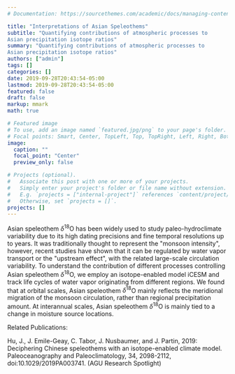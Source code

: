 ```yaml
---
# Documentation: https://sourcethemes.com/academic/docs/managing-content/

title: "Interpretations of Asian Speleothems"
subtitle: "Quantifying contributions of atmospheric processes to
Asian precipitation isotope ratios"
summary: "Quantifying contributions of atmospheric processes to
Asian precipitation isotope ratios"
authors: ["admin"]
tags: []
categories: []
date: 2019-09-28T20:43:54-05:00
lastmod: 2019-09-28T20:43:54-05:00
featured: false
draft: false
markup: mmark
math: true

# Featured image
# To use, add an image named `featured.jpg/png` to your page's folder.
# Focal points: Smart, Center, TopLeft, Top, TopRight, Left, Right, BottomLeft, Bottom, BottomRight.
image:
  caption: ""
  focal_point: "Center"
  preview_only: false

# Projects (optional).
#   Associate this post with one or more of your projects.
#   Simply enter your project's folder or file name without extension.
#   E.g. `projects = ["internal-project"]` references `content/project/deep-learning/index.md`.
#   Otherwise, set `projects = []`.
projects: []
---
```

Asian speleothem $\delta^{18}$O has been widely used to study paleo-hydroclimate
variability due to its high dating precisions and fine temporal resolutions up
to years. It was traditionally thought to represent the "monsoon intensity",
however, recent studies have shown that it can be regulated by water vapor
transport or the "upstream effect", with the related large-scale circulation
variability. To understand the contribution of different processes controlling
Asian speleothem $\delta^{18}$O, we employ an isotope-enabled model iCESM and track life
cycles of water vapor originating from different regions. We found that at
orbital scales, Asian speleothem $\delta^{18}$O mainly reflects the meridional migration
of the monsoon circulation, rather than regional precipitation amount. At
interannual scales, Asian speleothem $\delta^{18}$O is mainly tied to a change in
moisture source locations.

Related Publications:

Hu, J., J. Emile-Geay, C. Tabor, J. Nusbaumer, and J. Partin, 2019: Deciphering Chinese speleothems with an isotope-enabled climate model. Paleoceanography and Paleoclimatology, 34, 2098-2112, doi:10.1029/2019PA003741. (AGU Research Spotlight)
